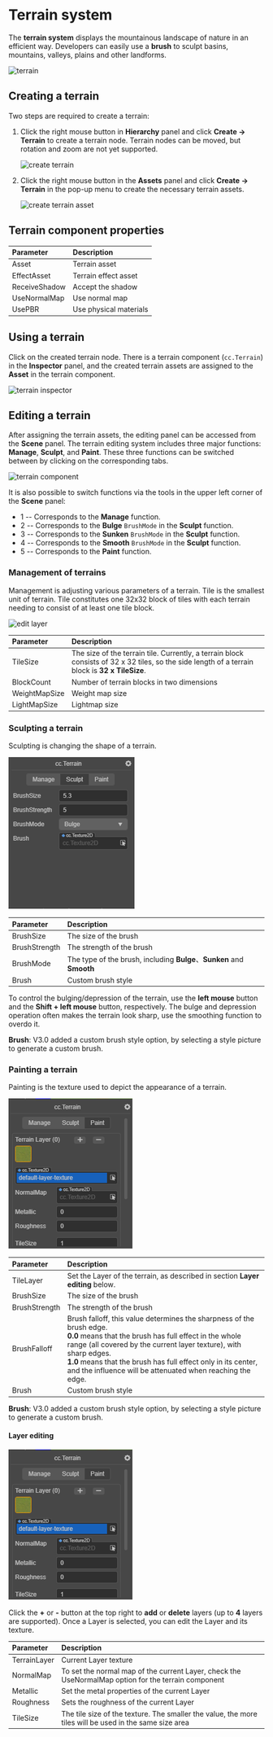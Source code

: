 # Terrain system

The __terrain system__ displays the mountainous landscape of nature in an efficient way. Developers can easily use a __brush__ to sculpt basins, mountains, valleys, plains and other landforms.

![terrain](./images/terrain.png)

## Creating a terrain

Two steps are required to create a terrain:

1. Click the right mouse button in __Hierarchy__ panel and click __Create -> Terrain__ to create a terrain node. Terrain nodes can be moved, but rotation and zoom are not yet supported.
   
    ![create terrain](./images/create-terrain.png)

2. Click the right mouse button in the __Assets__ panel and click __Create -> Terrain__ in the pop-up menu to create the necessary terrain assets.
   
    ![create terrain asset](./images/createTerrainAsset.png)

## Terrain component properties

| Parameter | Description |
|:-----|:----|
| Asset | Terrain asset |
| EffectAsset | Terrain effect asset |
| ReceiveShadow | Accept the shadow |
| UseNormalMap | Use normal map |
| UsePBR | Use physical materials |

## Using a terrain

Click on the created terrain node. There is a terrain component (`cc.Terrain`) in the __Inspector__ panel, and the created terrain assets are assigned to the __Asset__ in the terrain component.

![terrain inspector](./images/terrain-inspector.png)

## Editing a terrain

After assigning the terrain assets, the editing panel can be accessed from the **Scene** panel. The terrain editing system includes three major functions: **Manage**, **Sculpt**, and **Paint**. These three functions can be switched between by clicking on the corresponding tabs.

![terrain component](./images/terrain-panel.png)

It is also possible to switch functions via the tools in the upper left corner of the **Scene** panel:
- 1 -- Corresponds to the **Manage** function.
- 2 -- Corresponds to the **Bulge** `BrushMode` in the **Sculpt** function.
- 3 -- Corresponds to the **Sunken** `BrushMode` in the **Sculpt** function.
- 4 -- Corresponds to the **Smooth** `BrushMode` in the **Sculpt** function.
- 5 -- Corresponds to the **Paint** function.

### Management of terrains

Management is adjusting various parameters of a terrain. Tile is the smallest unit of terrain. Tile constitutes one 32x32 block of tiles with each terrain needing to consist of at least one tile block.

![edit layer](./images/terrain-manage.png)

| Parameter | Description |
| :--- | :-- |
| TileSize | The size of the terrain tile. Currently, a terrain block consists of 32 x 32 tiles, so the side length of a terrain block is **32 x TileSize**. | 
| BlockCount | Number of terrain blocks in two dimensions | 
| WeightMapSize | Weight map size | 
| LightMapSize | Lightmap size | 

### Sculpting a terrain

Sculpting is changing the shape of a terrain.

![edit layer](./images/terrain-sculpt.png)

| Parameter | Description |
| :--- | :--- |
| BrushSize     | The size of the brush |
| BrushStrength | The strength of the brush |
| BrushMode | The type of the brush, including **Bulge**、**Sunken** and **Smooth** |
| Brush | Custom brush style |

To control the bulging/depression of the terrain, use the **left mouse** button and the **Shift + left mouse** button, respectively. The bulge and depression operation often makes the terrain look sharp, use the smoothing function to overdo it.

**Brush**: V3.0 added a custom brush style option, by selecting a style picture to generate a custom brush.

### Painting a terrain

Painting is the texture used to depict the appearance of a terrain.

![edit layer](./images/terrain-paint.png)

| Parameter | Description |
| :--- | :--- |
| TileLayer | Set the Layer of the terrain, as described in section **Layer editing** below. |
| BrushSize | The size of the brush |
| BrushStrength | The strength of the brush  |
| BrushFalloff | Brush falloff, this value determines the sharpness of the brush edge.<br>**0.0** means that the brush has full effect in the whole range (all covered by the current layer texture), with sharp edges.<br>**1.0** means that the brush has full effect only in its center, and the influence will be attenuated when reaching the edge. |
| Brush | Custom brush style |

**Brush**: V3.0 added a custom brush style option, by selecting a style picture to generate a custom brush.

#### Layer editing

![edit layer](./images/terrain-paint.png)

Click the **+** or **-** button at the top right to **add** or **delete** layers (up to **4** layers are supported). Once a Layer is selected, you can edit the Layer and its texture.

| Parameter | Description |
| :--- | :--- |
| TerrainLayer | Current Layer texture |
| NormalMap | To set the normal map of the current Layer, check the UseNormalMap option for the terrain component |
| Metallic | Set the metal properties of the current Layer |
| Roughness | Sets the roughness of the current Layer |
| TileSize       | The tile size of the texture. The smaller the value, the more tiles will be used in the same size area |
